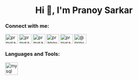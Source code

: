 <h1 align="center">Hi 👋, I'm Pranoy Sarkar</h1>
<h3 align="left">Connect with me:</h3>
<p align="left">
<a href="https://codepen.io/prnysarkar" target="blank"><img align="center" src="https://cdn.jsdelivr.net/npm/simple-icons@3.0.1/icons/codepen.svg" alt="prnysarkar" height="30" width="40" /></a>
<a href="https://twitter.com/prnysarkar" target="blank"><img align="center" src="https://cdn.jsdelivr.net/npm/simple-icons@3.0.1/icons/twitter.svg" alt="prnysarkar" height="30" width="40" /></a>
<a href="https://linkedin.com/in/prnysarkar" target="blank"><img align="center" src="https://cdn.jsdelivr.net/npm/simple-icons@3.0.1/icons/linkedin.svg" alt="prnysarkar" height="30" width="40" /></a>
<a href="https://stackoverflow.com/users/pranoy-sarkar" target="blank"><img align="center" src="https://cdn.jsdelivr.net/npm/simple-icons@3.0.1/icons/stackoverflow.svg" alt="pranoy-sarkar" height="30" width="40" /></a>
<a href="https://instagram.com/prnysarkar" target="blank"><img align="center" src="https://cdn.jsdelivr.net/npm/simple-icons@3.0.1/icons/instagram.svg" alt="prnysarkar" height="30" width="40" /></a>
<a href="https://medium.com/@prnysarkar" target="blank"><img align="center" src="https://cdn.jsdelivr.net/npm/simple-icons@3.0.1/icons/medium.svg" alt="@prnysarkar" height="30" width="40" /></a>
</p>

<h3 align="left">Languages and Tools:</h3>
<p align="left"> <a href="https://www.mysql.com/" target="_blank"> <img src="https://devicons.github.io/devicon/devicon.git/icons/mysql/mysql-original-wordmark.svg" alt="mysql" width="40" height="40"/> </a> </p>

